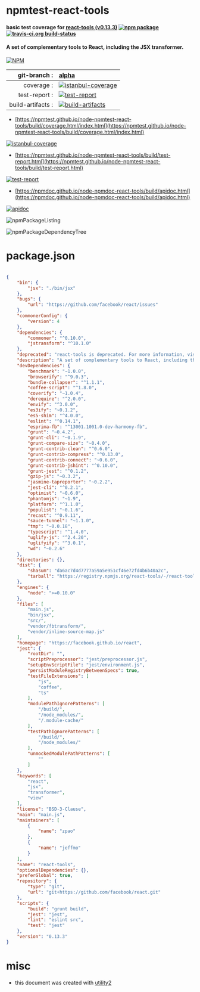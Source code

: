 # npmtest-react-tools

#### basic test coverage for  [react-tools (v0.13.3)](https://facebook.github.io/react)  [![npm package](https://img.shields.io/npm/v/npmtest-react-tools.svg?style=flat-square)](https://www.npmjs.org/package/npmtest-react-tools) [![travis-ci.org build-status](https://api.travis-ci.org/npmtest/node-npmtest-react-tools.svg)](https://travis-ci.org/npmtest/node-npmtest-react-tools)

#### A set of complementary tools to React, including the JSX transformer.

[![NPM](https://nodei.co/npm/react-tools.png?downloads=true&downloadRank=true&stars=true)](https://www.npmjs.com/package/react-tools)

| git-branch : | [alpha](https://github.com/npmtest/node-npmtest-react-tools/tree/alpha)|
|--:|:--|
| coverage : | [![istanbul-coverage](https://npmtest.github.io/node-npmtest-react-tools/build/coverage.badge.svg)](https://npmtest.github.io/node-npmtest-react-tools/build/coverage.html/index.html)|
| test-report : | [![test-report](https://npmtest.github.io/node-npmtest-react-tools/build/test-report.badge.svg)](https://npmtest.github.io/node-npmtest-react-tools/build/test-report.html)|
| build-artifacts : | [![build-artifacts](https://npmtest.github.io/node-npmtest-react-tools/glyphicons_144_folder_open.png)](https://github.com/npmtest/node-npmtest-react-tools/tree/gh-pages/build)|

- [https://npmtest.github.io/node-npmtest-react-tools/build/coverage.html/index.html](https://npmtest.github.io/node-npmtest-react-tools/build/coverage.html/index.html)

[![istanbul-coverage](https://npmtest.github.io/node-npmtest-react-tools/build/screenCapture.buildCi.browser.%252Ftmp%252Fbuild%252Fcoverage.lib.html.png)](https://npmtest.github.io/node-npmtest-react-tools/build/coverage.html/index.html)

- [https://npmtest.github.io/node-npmtest-react-tools/build/test-report.html](https://npmtest.github.io/node-npmtest-react-tools/build/test-report.html)

[![test-report](https://npmtest.github.io/node-npmtest-react-tools/build/screenCapture.buildCi.browser.%252Ftmp%252Fbuild%252Ftest-report.html.png)](https://npmtest.github.io/node-npmtest-react-tools/build/test-report.html)

- [https://npmdoc.github.io/node-npmdoc-react-tools/build/apidoc.html](https://npmdoc.github.io/node-npmdoc-react-tools/build/apidoc.html)

[![apidoc](https://npmdoc.github.io/node-npmdoc-react-tools/build/screenCapture.buildCi.browser.%252Ftmp%252Fbuild%252Fapidoc.html.png)](https://npmdoc.github.io/node-npmdoc-react-tools/build/apidoc.html)

![npmPackageListing](https://npmtest.github.io/node-npmtest-react-tools/build/screenCapture.npmPackageListing.svg)

![npmPackageDependencyTree](https://npmtest.github.io/node-npmtest-react-tools/build/screenCapture.npmPackageDependencyTree.svg)



# package.json

```json

{
    "bin": {
        "jsx": "./bin/jsx"
    },
    "bugs": {
        "url": "https://github.com/facebook/react/issues"
    },
    "commonerConfig": {
        "version": 4
    },
    "dependencies": {
        "commoner": "^0.10.0",
        "jstransform": "^10.1.0"
    },
    "deprecated": "react-tools is deprecated. For more information, visit https://fb.me/react-tools-deprecated",
    "description": "A set of complementary tools to React, including the JSX transformer.",
    "devDependencies": {
        "benchmark": "~1.0.0",
        "browserify": "^9.0.3",
        "bundle-collapser": "^1.1.1",
        "coffee-script": "^1.8.0",
        "coverify": "~1.0.4",
        "derequire": "^2.0.0",
        "envify": "^3.0.0",
        "es3ify": "~0.1.2",
        "es5-shim": "^4.0.0",
        "eslint": "^0.14.1",
        "esprima-fb": "^13001.1001.0-dev-harmony-fb",
        "grunt": "~0.4.2",
        "grunt-cli": "~0.1.9",
        "grunt-compare-size": "~0.4.0",
        "grunt-contrib-clean": "^0.6.0",
        "grunt-contrib-compress": "^0.13.0",
        "grunt-contrib-connect": "~0.6.0",
        "grunt-contrib-jshint": "^0.10.0",
        "grunt-jest": "^0.1.2",
        "gzip-js": "~0.3.2",
        "jasmine-tapreporter": "~0.2.2",
        "jest-cli": "^0.2.1",
        "optimist": "~0.6.0",
        "phantomjs": "~1.9",
        "platform": "^1.1.0",
        "populist": "~0.1.6",
        "recast": "^0.9.11",
        "sauce-tunnel": "~1.1.0",
        "tmp": "~0.0.18",
        "typescript": "^1.4.0",
        "uglify-js": "^2.4.20",
        "uglifyify": "^3.0.1",
        "wd": "~0.2.6"
    },
    "directories": {},
    "dist": {
        "shasum": "da6ac7d4d7777a59a5e951cf46e72fd4b6b40a2c",
        "tarball": "https://registry.npmjs.org/react-tools/-/react-tools-0.13.3.tgz"
    },
    "engines": {
        "node": ">=0.10.0"
    },
    "files": [
        "main.js",
        "bin/jsx",
        "src/",
        "vendor/fbtransform/",
        "vendor/inline-source-map.js"
    ],
    "homepage": "https://facebook.github.io/react",
    "jest": {
        "rootDir": "",
        "scriptPreprocessor": "jest/preprocessor.js",
        "setupEnvScriptFile": "jest/environment.js",
        "persistModuleRegistryBetweenSpecs": true,
        "testFileExtensions": [
            "js",
            "coffee",
            "ts"
        ],
        "modulePathIgnorePatterns": [
            "/build/",
            "/node_modules/",
            "/.module-cache/"
        ],
        "testPathIgnorePatterns": [
            "/build/",
            "/node_modules/"
        ],
        "unmockedModulePathPatterns": [
            ""
        ]
    },
    "keywords": [
        "react",
        "jsx",
        "transformer",
        "view"
    ],
    "license": "BSD-3-Clause",
    "main": "main.js",
    "maintainers": [
        {
            "name": "zpao"
        },
        {
            "name": "jeffmo"
        }
    ],
    "name": "react-tools",
    "optionalDependencies": {},
    "preferGlobal": true,
    "repository": {
        "type": "git",
        "url": "git+https://github.com/facebook/react.git"
    },
    "scripts": {
        "build": "grunt build",
        "jest": "jest",
        "lint": "eslint src",
        "test": "jest"
    },
    "version": "0.13.3"
}
```



# misc
- this document was created with [utility2](https://github.com/kaizhu256/node-utility2)
